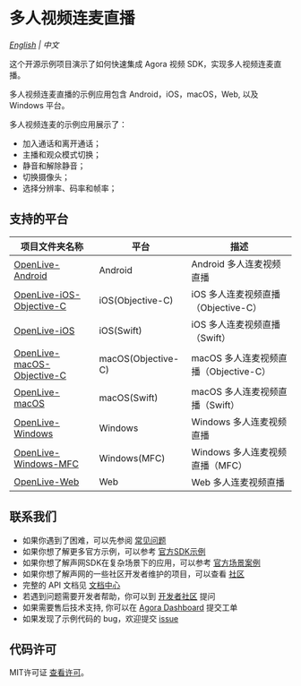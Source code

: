 # 多人视频连麦直播

*[English](README.md) | 中文*

这个开源示例项目演示了如何快速集成 Agora 视频 SDK，实现多人视频连麦直播。

多人视频连麦直播的示例应用包含 Android，iOS，macOS，Web, 以及 Windows 平台。

多人视频连麦的示例应用展示了：

- 加入通话和离开通话；
- 主播和观众模式切换；
- 静音和解除静音；
- 切换摄像头；
- 选择分辨率、码率和帧率；

## 支持的平台

项目文件夹名称|平台|描述
---|---|---
[OpenLive-Android](./OpenLive-Android)|Android|Android 多人连麦视频直播
[OpenLive-iOS-Objective-C](./OpenLive-iOS-Objective-C)|iOS(Objective-C)|iOS 多人连麦视频直播（Objective-C）
[OpenLive-iOS](./OpenLive-iOS)|iOS(Swift)|iOS 多人连麦视频直播（Swift）
[OpenLive-macOS-Objective-C](./OpenLive-macOS-Objective-C)|macOS(Objective-C)|macOS 多人连麦视频直播（Objective-C）
[OpenLive-macOS](./OpenLive-macOS)|macOS(Swift)|macOS 多人连麦视频直播（Swift）
[OpenLive-Windows](./OpenLive-Windows)|Windows|Windows 多人连麦视频直播
[OpenLive-Windows-MFC](./OpenLive-Windows-MFC)|Windows(MFC)|Windows 多人连麦视频直播（MFC）
[OpenLive-Web](./OpenLive-Web)|Web|Web 多人连麦视频直播

## 联系我们

- 如果你遇到了困难，可以先参阅 [常见问题](https://docs.agora.io/cn/faq)
- 如果你想了解更多官方示例，可以参考 [官方SDK示例](https://github.com/AgoraIO)
- 如果你想了解声网SDK在复杂场景下的应用，可以参考 [官方场景案例](https://github.com/AgoraIO-usecase)
- 如果你想了解声网的一些社区开发者维护的项目，可以查看 [社区](https://github.com/AgoraIO-Community)
- 完整的 API 文档见 [文档中心](https://docs.agora.io/cn/)
- 若遇到问题需要开发者帮助，你可以到 [开发者社区](https://rtcdeveloper.com/) 提问
- 如果需要售后技术支持, 你可以在 [Agora Dashboard](https://dashboard.agora.io) 提交工单
- 如果发现了示例代码的 bug，欢迎提交 [issue](https://github.com/AgoraIO/Basic-Video-Broadcasting/issues)

## 代码许可

MIT许可证 [查看许可](LICENSE.md)。